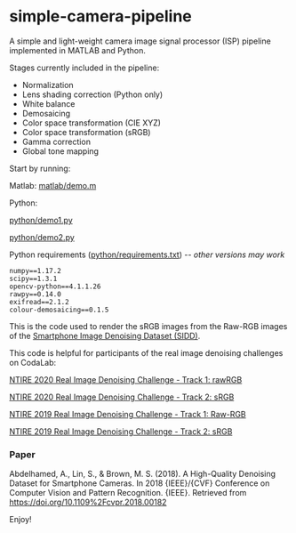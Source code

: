 # simple-camera-pipeline
A simple and light-weight camera image signal processor (ISP) pipeline implemented in MATLAB and Python.

Stages currently included in the pipeline:
* Normalization
* Lens shading correction (Python only)
* White balance
* Demosaicing
* Color space transformation (CIE XYZ)
* Color space transformation (sRGB)
* Gamma correction
* Global tone mapping

Start by running:

Matlab: [matlab/demo.m](matlab/demo.m)

Python: 

[python/demo1.py](python/demo1.py)

[python/demo2.py](python/demo2.py)

Python requirements ([python/requirements.txt](python/requirements.txt)) -- _other versions may work_
```
numpy==1.17.2
scipy==1.3.1
opencv-python==4.1.1.26
rawpy==0.14.0
exifread==2.1.2
colour-demosaicing==0.1.5
```

This is the code used to render the sRGB images from the Raw-RGB images of the [Smartphone Image Denoising Dataset (SIDD)](https://www.eecs.yorku.ca/~kamel/sidd/).

This code is helpful for participants of the real image denoising challenges on CodaLab:

[NTIRE 2020 Real Image Denoising Challenge - Track 1: rawRGB](https://competitions.codalab.org/competitions/22230)

[NTIRE 2020 Real Image Denoising Challenge - Track 2: sRGB](https://competitions.codalab.org/competitions/22231)

[NTIRE 2019 Real Image Denoising Challenge - Track 1: Raw-RGB](https://competitions.codalab.org/competitions/21258)

[NTIRE 2019 Real Image Denoising Challenge - Track 2: sRGB](https://competitions.codalab.org/competitions/21266)

### Paper
Abdelhamed, A., Lin, S., & Brown, M. S. (2018). A High-Quality Denoising Dataset for Smartphone Cameras. In 2018 {IEEE}/{CVF} Conference on Computer Vision and Pattern Recognition. {IEEE}. Retrieved from https://doi.org/10.1109%2Fcvpr.2018.00182

Enjoy!
